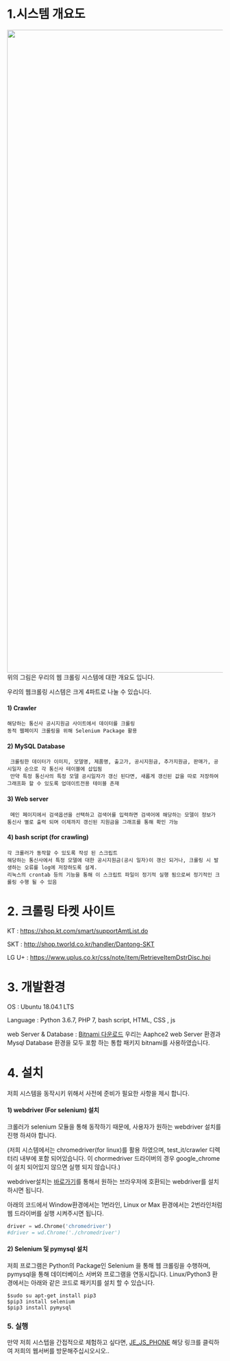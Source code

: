 # 1.시스템 개요도

<div>
<img width="1500" src="https://user-images.githubusercontent.com/45190560/49719579-e0209a00-fca0-11e8-8d01-c2cf6405365c.PNG">
</div>
위의 그림은 우리의 웹 크롤링 시스템에 대한 개요도 입니다.

우리의 웹크롤링 시스템은 크게 4파트로 나눌 수 있습니다.


  #### 1) Crawler 
    해당하는 통신사 공시지원금 사이트에서 데이터를 크롤링
    동적 웹페이지 크롤링을 위해 Selenium Package 활용
    
  #### 2) MySQL Database 
     크롤링한 데이터가 이미지, 모델명, 제품명, 출고가, 공시지원금, 추가지원금, 판매가, 공시일자 순으로 각 통신사 테이블에 삽입됨
     만약 특정 통신사의 특정 모델 공시일자가 갱신 된다면, 새롭게 갱신된 값을 따로 저장하여 그래프화 할 수 있도록 업데이트전용 테이블 존재

  #### 3) Web server
     메인 페이지에서 검색옵션을 선택하고 검색어를 입력하면 검색어에 해당하는 모델이 정보가 통신사 별로 출력 되며 이제까지 갱신된 지원금을 그래프를 통해 확인 가능

  #### 4) bash script (for crawling)  
    각 크롤러가 동작할 수 있도록 작성 된 스크립트
    해당하는 통신사에서 특정 모델에 대한 공시지원금(공시 일자)이 갱신 되거나, 크롤링 시 발생하는 오류를 log에 저장하도록 설계.
    리눅스의 crontab 등의 기능을 통해 이 스크립트 파일이 정기적 실행 됨으로써 정기적인 크롤링 수행 될 수 있음



# 2. 크롤링 타켓 사이트

  KT : https://shop.kt.com/smart/supportAmtList.do

  SKT : http://shop.tworld.co.kr/handler/Dantong-SKT

  LG U+ : https://www.uplus.co.kr/css/note/item/RetrieveItemDstrDisc.hpi

# 3. 개발환경

  OS : Ubuntu 18.04.1 LTS

  Language : Python 3.6.7, PHP 7, bash script, HTML, CSS , js

  web Server & Database : [Bitnami 다운로드](https://bitnami.com/stack/wamp/installer)
    우리는 Aaphce2 web Server 환경과 Mysql Database 환경을 모두 포함 하는 통합 패키지 bitnami를 사용하였습니다.


# 4. 설치

  저희 시스템을 동작시키 위해서 사전에 준비가 필요한 사항을 제시 합니다.

#### 1) webdriver (For selenium) 설치

  크롤러가 selenium 모듈을 통해 동작하기 때문에, 사용자가 원하는 webdriver 설치를 진행 하셔야 합니다.
  
  (저희 시스템에서는 chromedriver(for linux)를 활용 하였으며, test_it/crawler 디렉터리 내부에 포함 되어있습니다.
  이 chormedriver 드라이버의 경우 google_chrome이 설치 되어있지 않으면 실행 되지 않습니다.)

  webdriver설치는 [바로가기](https://www.seleniumhq.org/download/)를 통해서 원하는 브라우저에 호환되는 webdriver를 설치하시면 됩니다.
  
  아래의 코드에서 Window환경에서는 1번라인, Linux or Max 환경에서는 2번라인처럼 웹 드라이버를 실행 시켜주시면 됩니다.
  
  ```python
  driver = wd.Chrome('chromedriver')
  #driver = wd.Chrome('./chromedriver')
  ```

#### 2) Selenium 및 pymysql 설치

  저희 프로그램은 Python의 Package인 Selenium 을 통해 웹 크롤링을 수행하며,
  pymysql을 통해 데이터베이스 서버와 프로그램을 연동시킵니다. Linux/Python3 환경에서는 아래와 같은 코드로 패키지를 설치 할 수 있습니다.

  ```
  $sudo su apt-get install pip3
  $pip3 install selenium
  $pip3 install pymysql
  ```

### 5. 실행

  만약 저희 시스텝을 간접적으로 체험하고 싶다면, [JE_JS_PHONE](http://210.117.181.26:8080/index.php) 해당 링크를 클릭하여 저희의 웹서버를 방문해주십시오시오..
